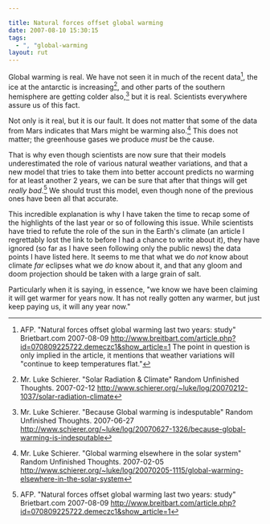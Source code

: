 ```yaml
---

title: Natural forces offset global warming
date: 2007-08-10 15:30:15
tags:
  - ", "global-warming
layout: rut
---
```


Global warming is real.  We have not seen it in much of the recent data[^200708101],  the ice at the antarctic is increasing[^200708102], and other parts of the southern hemisphere are getting colder also,[^200708103] but it is real.  Scientists everywhere assure us of this fact.

Not only is it real, but it is our fault.  It does not matter that some of the data from Mars indicates that Mars might be warming also.[^200708104]  This does not matter; the greenhouse gases we produce *must* be the cause.

That is why even though scientists are now sure that their models underestimated the role of various natural weather variations, and that a new model that tries to take them into better account predicts no warming for at least another 2 years, we can be sure that after that things will get *really bad.*[^200708105]  We should trust this model, even though none of the previous ones have been all that accurate. 

This incredible explanation is why I have taken the time to recap some of the highlights of the last year or so  of following this issue.  While scientists have tried to refute the role of the sun in the Earth's climate (an article I regrettably lost the link to before I had a chance to write about it), they have ignored (so far as I have seen following only the public news) the data points I have listed here.  It seems to me that what we do *not* know about climate *far* eclipses what we *do* know about it, and that any gloom and doom projection should be taken with a large grain of salt.  

Particularly when it is saying, in essence, "we know we have been claiming it will get warmer for years now.  It has not really gotten any warmer, but just keep paying us, it will any year now."

[^200708101]: AFP.  "Natural forces offset global warming last two years: study"  Brietbart.com  2007-08-09 <http://www.breitbart.com/article.php?id=070809225722.demeczc1&show_article=1> The point in question is only implied in the article, it mentions that weather variations will "continue to keep temperatures flat."
[^200708102]: Mr. Luke Schierer.  "Solar Radiation & Climate"  Random Unfinished Thoughts. 2007-02-12 <http://www.schierer.org/~luke/log/20070212-1037/solar-radiation-climate>
[^200708103]: Mr. Luke Schierer.  "Because Global warming is indesputable" Random Unfinished Thoughts.  2007-06-27 <http://www.schierer.org/~luke/log/20070627-1326/because-global-warming-is-indesputable>
[^200708104]:  Mr. Luke Schierer.  "Global warming elsewhere in the solar system" Random Unfinished Thoughts.  2007-02-05 <http://www.schierer.org/~luke/log/20070205-1115/global-warming-elsewhere-in-the-solar-system>
[^200708105]: AFP.  "Natural forces offset global warming last two years: study"  Brietbart.com  2007-08-09 <http://www.breitbart.com/article.php?id=070809225722.demeczc1&show_article=1>

